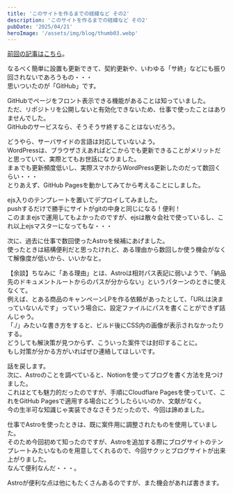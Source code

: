 ```yaml
---
title: 'このサイトを作るまでの経緯など その2'
description: 'このサイトを作るまでの経緯など その2'
pubDate: '2025/04/21'
heroImage: '/assets/img/blog/thumb03.webp'
---
```


[前回の記事はこちら](/blog/20250421_1/)。

なるべく簡単に設置も更新できて、契約更新や、いわゆる「サ終」などにも振り回されないであろうもの・・・<br>
思いついたのが「GitHub」です。

GitHubでページをフロント表示できる機能があることは知っていました。<br>
ただ、リポジトリを公開しないと有効化できないため、仕事で使ったことはありませんでした。<br>
GitHubのサービスなら、そうそうサ終することはないだろう。

どうやら、サーバサイドの言語は対応していないよう。<br>
WordPressは、ブラウザさえあればどこからでも更新できることがメリットだと思っていて、実際とてもお世話になりました。<br>
まぁでも更新頻度低いし、実際スマホからWordPress更新したのだって数回くらい・・・<br>
とりあえず、GitHub Pagesを動かしてみてから考えることにしました。

ejs入りのテンプレートを置いてデプロイしてみました。<br>
pushするだけで勝手にサイトがgitの中身と同じになる！便利！<br>
このままejsで運用してもよかったのですが、ejsは散々会社で使っているし、これ以上ejsマスターになってもな・・・

次に、過去に仕事で数回使ったAstroを候補にあげました。<br>
使ったときは結構便利だと思ったけれど、ある理由から数回しか使う機会がなくて解像度が低いから、いいかなと。

【余談】ちなみに「ある理由」とは、Astroは相対パス表記に弱いようで、「納品先のドキュメントルートからのパスが分からない」というパターンのときに使えなくて。<br>
例えば、とある商品のキャンペーンLPを作る依頼があったとして、「URLは決まっていないんです」っていう場合に、設定ファイルにパスを書くことができず詰んじゃう。<br>
「./」みたいな書き方をすると、ビルド後にCSS内の画像が表示されなかったりする。<br>
どうしても解決策が見つからず、こういった案件では封印することに。<br>
もし対策が分かる方がいればぜひ連絡してほしいです。

話を戻します。<br>
次に、Astroのことを調べていると、Notionを使ってブログを書く方法を見つけました。<br>
これはとても魅力的だったのですが、手順にCloudflare Pagesを使っていて、これをGitHub Pagesで適用する場合にどうしたらいいのか、文献がなく。<br>
今の生半可な知識じゃ実装できなさそうだったので、今回は諦めました。

仕事でAstroを使ったときは、既に案件用に調整されたものを使用していました。<br>
そのため今回初めて知ったのですが、Astroを追加する際にブログサイトのテンプレートみたいなものを用意してくれるので、今回サクッとブログサイトが出来上がりました。<br>
なんて便利なんだ・・・。

Astroが便利な点は他にもたくさんあるのですが、また機会があれば書きます。
